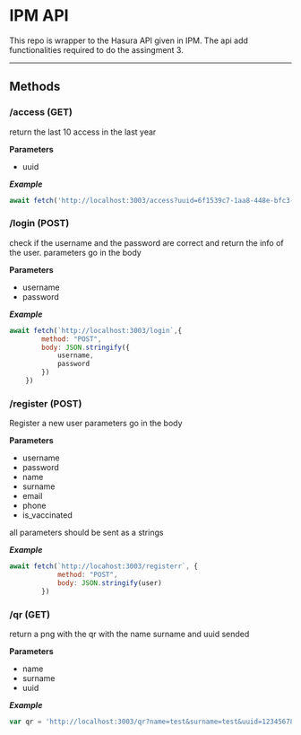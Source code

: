 # IPM API

This repo is wrapper to the Hasura API given in IPM.
The api add functionalities required to do the assingment 3.

---

## Methods

### /access (GET)

return the last 10 access in the last year

**Parameters**

- uuid

***Example***

```jsx
await fetch('http://localhost:3003/access?uuid=6f1539c7-1aa8-448e-bfc3-ce9775477589')
```

### /login (POST)

check if the username and the password are correct and return the info of the user.
parameters go in the body 

**Parameters**

- username
- password 

***Example***

```jsx
await fetch(`http://localhost:3003/login`,{
		method: "POST",
		body: JSON.stringify({
			username,
			password
		})
	})
```

### /register (POST)

Register a new user parameters go in the body

**Parameters**

- username
- password
- name
- surname
- email
- phone
- is_vaccinated

all parameters should be sent as a strings

***Example***

```jsx
await fetch(`http://locahost:3003/registerr`, {
			method: "POST",
			body: JSON.stringify(user)
		})
```

### /qr (GET)

return a png with the qr with the name surname and uuid sended

**Parameters**

- name
- surname
- uuid

***Example***

```jsx
var qr = 'http://localhost:3003/qr?name=test&surname=test&uuid=1234567890'
```
